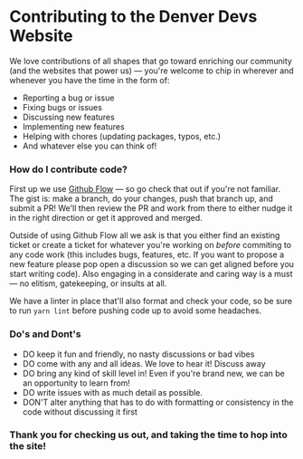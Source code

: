 # Contributing to the Denver Devs Website

We love contributions of all shapes that go toward enriching our community (and the websites that power us) — you're welcome to chip in wherever and whenever you have the time in the form of:

- Reporting a bug or issue
- Fixing bugs or issues
- Discussing new features
- Implementing new features
- Helping with chores (updating packages, typos, etc.)
- And whatever else you can think of! 

### How do I contribute code? 

First up we use [Github Flow](https://docs.github.com/en/get-started/quickstart/github-flow) — so go check that out if you're not familiar. The gist is: make a branch, do your changes, push that branch up, and submit a PR! We'll then review the PR and work from there to either nudge it in the right direction or get it approved and merged. 

Outside of using Github Flow all we ask is that you either find an existing ticket or create a ticket for whatever you're working on *before* commiting to any code work (this includes bugs, features, etc. If you want to propose a new feature please pop open a discussion so we can get aligned before you start writing code). Also engaging in a considerate and caring way is a must — no elitism, gatekeeping, or insults at all. 

We have a linter in place that'll also format and check your code, so be sure to run `yarn lint` before pushing code up to avoid some headaches. 


### Do's and Dont's

- DO keep it fun and friendly, no nasty discussions or bad vibes
- DO come with any and all ideas. We love to hear it! Discuss away
- DO bring any kind of skill level in! Even if you're brand new, we can be an opportunity to learn from!
- DO write issues with as much detail as possible. 
- DON'T alter anything that has to do with formatting or consistency in the code without discussing it first 

### Thank you for checking us out, and taking the time to hop into the site! 
